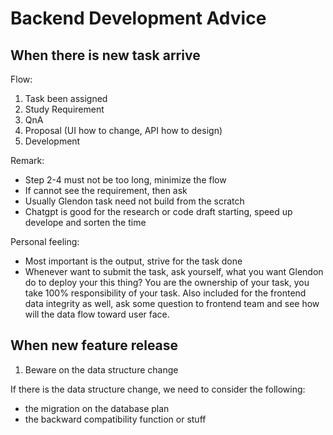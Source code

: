 # Backend Development Advice

## When there is new task arrive

Flow:

1. Task been assigned
2. Study Requirement
3. QnA
4. Proposal (UI how to change, API how to design)
5. Development

Remark:

- Step 2-4 must not be too long, minimize the flow
- If cannot see the requirement, then ask
- Usually Glendon task need not build from the scratch
- Chatgpt is good for the research or code draft starting, speed up develope and sorten the time

Personal feeling:

- Most important is the output, strive for the task done
- Whenever want to submit the task, ask yourself, what you want Glendon do to deploy your this thing? You are the ownership of your task, you take 100% responsibility of your task. Also included for the frontend data integrity as well, ask some question to frontend team and see how will the data flow toward user face.

## When new feature release

1. Beware on the data structure change

If there is the data structure change, we need to consider the following:

- the migration on the database plan
- the backward compatibility function or stuff
